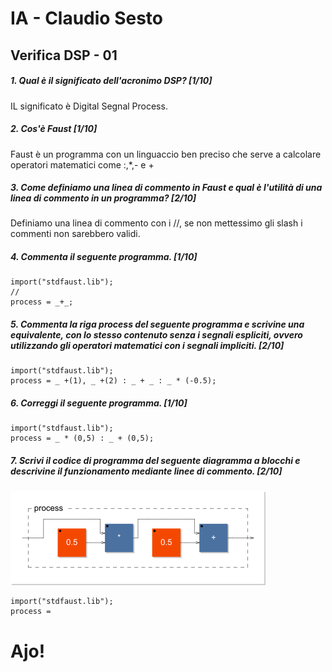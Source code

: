 # IA - Claudio Sesto

## Verifica DSP - 01

##### 1. Qual è il significato dell'acronimo _DSP_? [1/10]

IL significato è Digital Segnal Process.

##### 2. Cos'è _Faust_ [1/10]

Faust è un programma con un linguaccio ben preciso che serve a calcolare operatori matematici come :,*,- e +

##### 3. Come definiamo una linea di commento in _Faust_ e qual è l'utilità di una linea di commento in un programma? [2/10]

Definiamo una linea di commento con i //, se non mettessimo gli slash i commenti non sarebbero validi. 

##### 4. Commenta il seguente programma. [1/10]

```
import("stdfaust.lib");
//
process = _+_;
```

##### 5. Commenta la riga _process_ del seguente programma e scrivine una equivalente, con lo stesso contenuto senza i segnali espliciti, ovvero utilizzando gli operatori matematici con i segnali impliciti. [2/10]

```
import("stdfaust.lib");
process = _ +(1), _ +(2) : _ + _ : _ * (-0.5);
```

##### 6. Correggi il seguente programma. [1/10]

```
import("stdfaust.lib");
process = _ * (0,5) : _ + (0,5);
```

##### 7. Scrivi il codice di programma del seguente diagramma a blocchi e descrivine il funzionamento mediante linee di commento. [2/10]

![due operatori in serie](https://github.com/LSSN/2019-05-24-1A-VERIFICA/blob/master/process.png)

```
import("stdfaust.lib");
process =
```


# Ajo!
